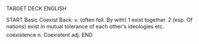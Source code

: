 TARGET DECK
ENGLISH

START
Basic
Coexist
Back: v. (often foll. By with) 1 exist together. 2 (esp. Of nations) exist in mutual tolerance of each other's ideologies etc.  coexistence n. Coexistent adj.
END
